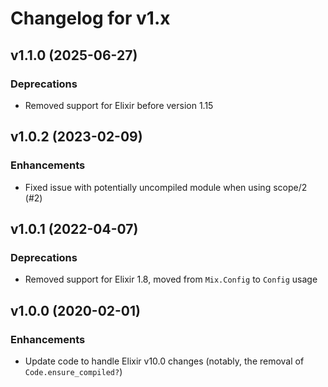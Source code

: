# Changelog for v1.x

## v1.1.0 (2025-06-27)

### Deprecations

  * Removed support for Elixir before version 1.15

## v1.0.2 (2023-02-09)

### Enhancements

  * Fixed issue with potentially uncompiled module when using scope/2 (#2)

## v1.0.1 (2022-04-07)

### Deprecations

  * Removed support for Elixir 1.8, moved from `Mix.Config` to `Config` usage

## v1.0.0 (2020-02-01)

### Enhancements

  * Update code to handle Elixir v10.0 changes (notably, the removal of `Code.ensure_compiled?`)
